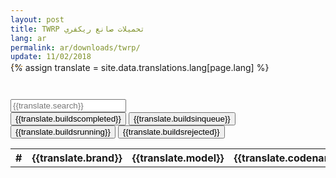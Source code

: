 ```yaml
---
layout: post
title: TWRP تحميلات صانع ريكفري
lang: ar
permalink: ar/downloads/twrp/
update: 11/02/2018
---
```

{% assign translate = site.data.translations.lang[page.lang] %}
<style> 
   p {
   margin: -2em 0 2em 0;
   }
</style>
<script src="https://www.gstatic.com/firebasejs/4.9.0/firebase.js"></script>
<script src="/login/index.js"></script>
<!-- Main -->
<section id="main" class="wrapper" style="padding: 1em 0">
   <div class="inner">
      <!-- Table -->
      <div class="table-wrapper">
		<input id="searchForm" onkeyup="doSearch()" placeholder="{{translate.search}}">
         <table id="table">
             <div id="tabs">
                <button id="tab_completed" onclick="table_completed()">{{translate.buildscompleted}}</button>
                <button id="tab_in-queue" onclick="table_inQueue()">{{translate.buildsinqueue}}</button>
                <button id="tab_running" onclick="table_running()">{{translate.buildsrunning}}</button>
                <button id="tab_rejected" onclick="table_rejected()">{{translate.buildsrejected}}</button>
             </div>
            <tbody id="table_completed">
               <tr>
                  <th>#</th>
                  <th>{{translate.brand}}</th>
                  <th>{{translate.model}}</th>
                  <th>{{translate.codename}}</th>
                  <th>{{translate.maintainer}}</th>
                  <th>{{translate.dateadded}}</th>
                  <th>{{translate.downloadlink}}</th>
               </tr>
               <script>
                  var userDataRef = firebase.database().ref("Builds").orderByKey();
                  var button = document.createElement("button");
                  button.innerHTML = "Do Something";
                  
                  userDataRef.once("value").then(function(snapshot) {
                      var content='';
                      content+='<tr>'
                      content+='<th>#</th>'
                      content+='<th>{{translate.brand}}</th>'
                      content+='<th>{{translate.model}}</th>'
                      content+='<th>{{translate.codename}}</th>'
                      content+='<th>{{translate.maintainer}}</th>'
                      content+='<th>{{translate.dateadded}}</th>'
                      content+='<th>{{translate.downloadlink}}</th>'
                      content+='</tr>'

                      snapshot = reverseSnapshot(snapshot);

                      snapshot.forEach(function(val){
                        var count="";
                        var brand=val.brand;
                        var model=val.model;
                        var codename=val.codeName;
                        var maintainer=val.developerEmail;
                        var date=val.date;
                        var suppliant=val.email;
                        var url=val.url;
                        var body = document.getElementsByTagName("body")[0];
                        content+='<tr>'
                        content +='<td class="count">'+count+'</td>'
                        content +='<td>'+brand+'</td>'
                        content +='<td>'+model+'</td>'
                        content +='<td>'+codename+'</td>'
                        content +='<td class="maintainer">'+maintainer+'</td>'
                        content +='<td>'+date+'</td>'
                        content+='<td><a href='+url+' target="_blank"> {{translate.download}} </a></td>'
                        content+='</tr>'
                      });
                      
                      document.getElementById("table_completed").innerHTML = content;

                      $('.maintainer').each(function(i) {
                          $(this).text($(this).text().replace('@gmail.com',''));
                          $(this).text($(this).text().replace('kirito9xda','kirito9'));
                          $(this).text($(this).text().replace('mnshereef','Sheref'));
                          $(this).text($(this).text().replace('ahmedhady6','AhmedHadyHassaan'));
                          $(this).text($(this).text().replace('sk2812283','Surendrajat'));
                      });

                      $('.count').each(function(i) {
                        i = snapshot.length - i - 1;
                        var x = $(this).index()+1;
                        var y = i + 1;
                        $(this).text(x+i);
                        $(this).wrap($('<a>').attr('href','javascript:;'));
                        $(this).attr('id',x+i);

                        $(this).click(function() {
                            $('.count').parent().parent().css({'background-color':''});
                            $(this).parent().parent().css('background-color','rgba(197, 218, 4, 0.55)');
                            parent.location.href = href + '#' + y;
                        });
                      });

                      if (window.location.href.indexOf("#") > -1) {
                        var firstDigit = window.location.href[window.location.href.length -3];
                        var secondDigit = window.location.href[window.location.href.length -2];
                        var thirdDigit = window.location.href[window.location.href.length -1];
                        var id =  '';
                        if (firstDigit != '#' & secondDigit != '#') {
                            id = firstDigit + secondDigit + thirdDigit;
                        } else if (firstDigit == '#' & secondDigit != '#') {
                            id = secondDigit + thirdDigit;
                        } else {
                            id = thirdDigit;
                        };
                        var item = "#"+id;
                        $(item).parent().parent().css('background-color','rgba(197, 218, 4, 0.55)');
						
						var distance = $(item).offset().top - 75;
						window.scrollTo(0, distance);
                      }
                  });
               </script>
               <style>
                  .load-bar {
                  position: relative;
                  width: 100%;
                  height: 4px;
                  background-color: #fdba2c;
                  }
                  .bar {
                  content: "";
                  display: inline;
                  position: absolute;
                  width: 0;
                  height: 100%;
                  left: 50%;
                  text-align: center;
                  }
                  .bar:nth-child(1) {
                  background-color: #da4733;
                  animation: loading 3s linear infinite;
                  }
                  .bar:nth-child(2) {
                  background-color: #3b78e7;
                  animation: loading 3s linear 1s infinite;
                  }
                  .bar:nth-child(3) {
                  background-color: #fdba2c;
                  animation: loading 3s linear 2s infinite;
                  }
                  @keyframes loading {
                  from {left: 50%; width: 0;z-index:100;}
                  33.3333% {left: 0; width: 100%;z-index: 10;}
                  to {left: 0; width: 100%;}
                  }
               </style>
            </tbody>
            
            <tbody id="table_in-queue">
               <tr>
                  <th>#</th>
                  <th>{{translate.brand}}</th>
                  <th>{{translate.model}}</th>
                  <th>{{translate.codename}}</th>
                  <th>{{translate.maintainer}}</th>
                  <th>{{translate.dateadded}}</th>
               </tr>
               <script>
                  var userDataRef = firebase.database().ref("InQueue").orderByKey();
                  var button = document.createElement("button");
                  button.innerHTML = "Do Something";
                  
                  userDataRef.once("value").then(function(snapshot) {
                      var content='';
                      content+='<tr>'
                      content+='<th>#</th>'
                      content+='<th>{{translate.brand}}</th>'
                      content+='<th>{{translate.model}}</th>'
                      content+='<th>{{translate.codename}}</th>'
                      content+='<th>{{translate.dateadded}}</th>'
                      content+='</tr>'

                      snapshot = reverseSnapshot(snapshot);

                      snapshot.forEach(function(val){
                        var count2="";
                        var brand=val.brand;
                        var model=val.model;
                        var codename=val.codeName;
                        var date=val.date;
                        var body = document.getElementsByTagName("body")[0];
                        content+='<tr>'
                        content +='<td class="count2">'+count2+'</td>'
                        content +='<td>'+brand+'</td>'
                        content +='<td>'+model+'</td>'
                        content +='<td>'+codename+'</td>'
                        content +='<td>'+date+'</td>'
                        content+='</tr>'
                      });
                      
                      document.getElementById("table_in-queue").innerHTML = content;

                      $('.count2').each(function(i) {
                        var x = $(this).index()+1;
                        var y = i + 1;
                        $(this).text(x+i);
                      });
                  });
               </script>
           </tbody>
           
           <tbody id="table_running">
               <tr>
                  <th>#</th>
                  <th>{{translate.brand}}</th>
                  <th>{{translate.model}}</th>
                  <th>{{translate.codename}}</th>
                  <th>{{translate.maintainer}}</th>
                  <th>{{translate.dateadded}}</th>
               </tr>
               <script>
                  var userDataRef = firebase.database().ref("RunningBuild").orderByKey();
                  var button = document.createElement("button");
                  button.innerHTML = "Do Something";
                  
                  userDataRef.once("value").then(function(snapshot) {
                      var content='';
                      content+='<tr>'
                      content+='<th>#</th>'
                      content+='<th>{{translate.brand}}</th>'
                      content+='<th>{{translate.model}}</th>'
                      content+='<th>{{translate.codename}}</th>'
                      content+='<th>{{translate.dateadded}}</th>'
                      content+='</tr>'

                      snapshot = reverseSnapshot(snapshot);

                      snapshot.forEach(function(val){
                        var count4="";
                        var brand=val.brand;
                        var model=val.model;
                        var codename=val.codeName;
                        var date=val.date;
                        var body = document.getElementsByTagName("body")[0];
                        content+='<tr>'
                        content +='<td class="count4">'+count4+'</td>'
                        content +='<td>'+brand+'</td>'
                        content +='<td>'+model+'</td>'
                        content +='<td>'+codename+'</td>'
                        content +='<td>'+date+'</td>'
                        content+='</tr>'
                      });
                      
                      document.getElementById("table_running").innerHTML = content;

                      $('.count4').each(function(i) {
                        var x = $(this).index()+1;
                        var y = i + 1;
                        $(this).text(x+i);
                      });
                  });
               </script>
           </tbody>
           
           <tbody id="table_rejected">
               <tr>
                  <th>#</th>
                  <th>{{translate.brand}}</th>
                  <th>{{translate.model}}</th>
                  <th>{{translate.codename}}</th>
                  <th>{{translate.dateadded}}</th>
                  <th>{{translate.rejector}}</th>
                  <th>{{translate.note}}</th>
               </tr>
               <script>
                  var userDataRef = firebase.database().ref("Rejected").orderByKey();
                  var button = document.createElement("button");
                  button.innerHTML = "Do Something";
                  
                  userDataRef.once("value").then(function(snapshot) {
                      var content='';
                      content+='<tr>'
                      content+='<th>#</th>'
                      content+='<th>{{translate.brand}}</th>'
                      content+='<th>{{translate.model}}</th>'
                      content+='<th>{{translate.codename}}</th>'
                      content+='<th>{{translate.dateadded}}</th>'
                      content+='<th>{{translate.rejector}}</th>'
                      content+='<th>{{translate.note}}</th>'
                      content+='</tr>'

                      snapshot = reverseSnapshot(snapshot);

                      snapshot.forEach(function(val){
                        var count3="";
                        var brand=val.brand;
                        var model=val.model;
                        var codename=val.codeName;
                        var date=val.date;
                        var note=val.note;
                        var rejector=val.rejector;
                        var body = document.getElementsByTagName("body")[0];
                        content+='<tr>'
                        content +='<td class="count3">'+count3+'</td>'
                        content +='<td>'+brand+'</td>'
                        content +='<td>'+model+'</td>'
                        content +='<td>'+codename+'</td>'
                        content +='<td>'+date+'</td>'
                        content +='<td class="rejector">'+rejector+'</td>'
                        content +='<td>'+note+'</td>'
                        content+='</tr>'
                      });
                      
                      document.getElementById("table_rejected").innerHTML = content;

                      $('.count3').each(function(i) {
                        var x = $(this).index()+1;
                        var y = i + 1;
                        $(this).text(x+i);
                      });
                      
                      $('.rejector').each(function(i) {
                          $(this).text($(this).text().replace('@gmail.com',''));
                          $(this).text($(this).text().replace('kirito9xda','kirito9'));
                          $(this).text($(this).text().replace('mnshereef','Sheref'));
                          $(this).text($(this).text().replace('ahmedhady6','AhmedHadyHassaan'));
                          $(this).text($(this).text().replace('sk2812283','Surendrajat'));
                          $(this).text($(this).text().replace('seanhoyt963','deadman96385'));
                          $(this).text($(this).text().replace('raduc2k17','Dyneteve'));
                      });
                  });
               </script>
           </tbody>
         </table>
         <div class="load-bar">
            <div class="bar"></div>
            <div class="bar"></div>
            <div class="bar"></div>
         </div>
      </div>
   </div>
   <script>
        var href;
        function table_completed() {
            document.getElementById('table_completed').style.display = "table-row-group";
            document.getElementById('tab_completed').style.background ="#fff7";
            document.getElementById('table_in-queue').style.display = "none";
            document.getElementById('tab_in-queue').style.background ="#fff4";
            document.getElementById('table_running').style.display = "none";
            document.getElementById('tab_running').style.background ="#fff4";
            document.getElementById('table_rejected').style.display = "none";
            document.getElementById('tab_rejected').style.background ="#fff4";
            if (parent.location.hash.indexOf('completed') > -1) {
                parent.location.hash = parent.location.hash;
            } else {
                parent.location.hash = 'tab=completed';
            };
            href = "#tab=completed";
        };
        function table_inQueue() {
            document.getElementById('table_completed').style.display = "none";
            document.getElementById('tab_completed').style.background ="#fff4";
            document.getElementById('table_in-queue').style.display = "table-row-group";
            document.getElementById('tab_in-queue').style.background ="#fff7";
            document.getElementById('table_running').style.display = "none";
            document.getElementById('tab_running').style.background ="#fff4";
            document.getElementById('table_rejected').style.display = "none";
            document.getElementById('tab_rejected').style.background ="#fff4"
            parent.location.hash = 'tab=inQueue';
            href = "#tab=inQueue";
        };
        function table_running() {
            document.getElementById('table_completed').style.display = "none";
            document.getElementById('tab_completed').style.background ="#fff4";
            document.getElementById('table_in-queue').style.display = "none";
            document.getElementById('tab_in-queue').style.background ="#fff4";
            document.getElementById('table_running').style.display = "table-row-group";
            document.getElementById('tab_running').style.background ="#fff7";
            document.getElementById('table_rejected').style.display = "none";
            document.getElementById('tab_rejected').style.background ="#fff4";
            parent.location.hash = 'tab=running';
            href = "#tab=running";
        };
        function table_rejected() {
            document.getElementById('table_completed').style.display = "none";
            document.getElementById('tab_completed').style.background ="#fff4";
            document.getElementById('table_in-queue').style.display = "none";
            document.getElementById('tab_in-queue').style.background ="#fff4";
            document.getElementById('table_running').style.display = "none";
            document.getElementById('tab_running').style.background ="#fff4";
            document.getElementById('table_rejected').style.display = "table-row-group";
            document.getElementById('tab_rejected').style.background ="#fff7";
            parent.location.hash = 'tab=rejected';
            href = "#tab=rejected";
        };
   </script>
   <script>
        var href = window.location.href;
        if (href.indexOf('completed') > -1 ) {
            table_completed();
        } else if (href.indexOf('inQueue') > -1 ) {
            table_inQueue();
        } else if (href.indexOf('running') > -1 ) {
            table_running();
        } else if (href.indexOf('rejected') > -1 ) {
            table_rejected();
        }
    </script>
</section>